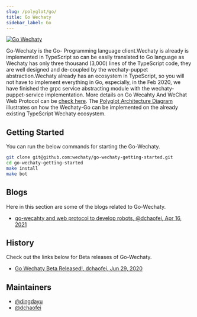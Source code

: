```yaml
---
slug: /polyglot/go/
title: Go Wechaty
sidebar_label: Go
---
```


[![Go Wechaty](https://img.shields.io/badge/Wechaty-Go-7de)](https://github.com/wechaty/go-wechaty)

Go-Wechaty is the Go- Programming language client.Wechaty is already is implemented in TypeScript so can be easily translated to Go language as Wechaty has only three thousand (3,000) lines of the TypeScript code, they are well designed and de-coupled by the wechaty-puppet abstraction.Wechaty already has an ecosystem in TypeScript, so you will not have to implement everything in Go, especially, in the Feb 2020, we have finished the grpc service abstracting module with the wechaty-puppet-service implementation.
More details on  Go Wecahty And WeChat Web Protocol can be [check here](https://wechaty.js.org/2021/04/16/go-wechaty-use-web/).
The [Polyglot Architecture Diagram](https://wechaty.js.org/docs/polyglot/diy/) illustrates on how the Wechaty-Go can be implemented on the already existing TypeScript Wechaty ecosystem.

## Getting Started

You can run the below commands for starting the Go-Wechaty.

```sh
git clone git@github.com:wechaty/go-wechaty-getting-started.git
cd go-wechaty-getting-started
make install
make bot
```

## Blogs

Here in this section are some of the blogs related to Go-Wechaty.

* [go-wecahty and web protocol to develop robots, @dchaofei, Apr 16, 2021](https://wechaty.js.org/2021/04/16/go-wechaty-use-web/)

## History

Check out the links below for Beta releases of Go-Wechaty.

* [Go Wechaty Beta Released!, dchaofei, Jun 29, 2020](https://wechaty.js.org/2020/06/29/go-wechaty-beta-released/)

## Maintainers

* [@dingdayu](https://github.com/dingdayu)
* [@dchaofei](https://wechaty.js.org/contributors/dchaofei)
